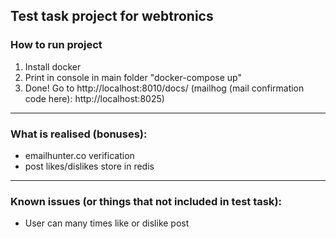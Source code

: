 Test task project for webtronics
---
### How to run project
1. Install docker
2. Print in console in main folder "docker-compose up"
3. Done! Go to http://localhost:8010/docs/ (mailhog (mail confirmation code here): http://localhost:8025)
---
### What is realised (bonuses):
- emailhunter.co verification
- post likes/dislikes store in redis
---
### Known issues (or things that not included in test task):
- User can many times like or dislike post
